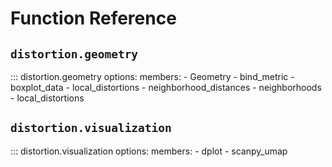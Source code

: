 # Function Reference

## `distortion.geometry`

::: distortion.geometry
    options:
        members:
            - Geometry
            - bind_metric
            - boxplot_data
            - local_distortions
            - neighborhood_distances
            - neighborhoods
            - local_distortions

## `distortion.visualization`

::: distortion.visualization
    options:
        members:
            - dplot
            - scanpy_umap